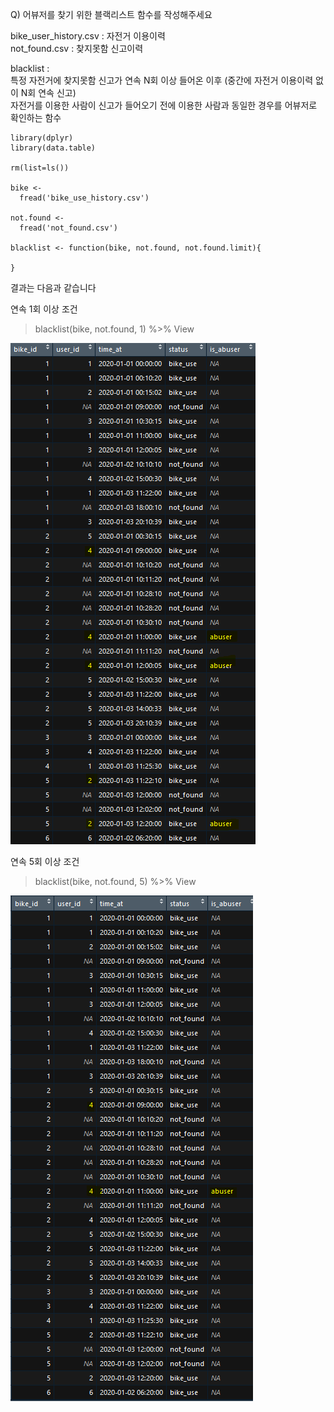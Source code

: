 Q) 어뷰저를 찾기 위한 블랙리스트 함수를 작성해주세요

bike_user_history.csv : 자전거 이용이력  
not_found.csv : 찾지못함 신고이력  

blacklist :   
  특정 자전거에 찾지못함 신고가 연속 N회 이상 들어온 이후 (중간에 자전거 이용이력 없이 N회 연속 신고)  
  자전거를 이용한 사람이 신고가 들어오기 전에 이용한 사람과 동일한 경우를 어뷰저로 확인하는 함수  

```{r, message=FALSE, warning=FALSE}
library(dplyr)
library(data.table)

rm(list=ls())

bike <- 
  fread('bike_use_history.csv')

not.found <-
  fread('not_found.csv')

blacklist <- function(bike, not.found, not.found.limit){
  
}
```

결과는 다음과 같습니다  

연속 1회 이상 조건 
> blacklist(bike, not.found, 1) %>% View   

![target!](find_abuser_1_result.PNG)

연속 5회 이상 조건 
> blacklist(bike, not.found, 5) %>% View  

![target!](find_abuser_5_result.PNG)
